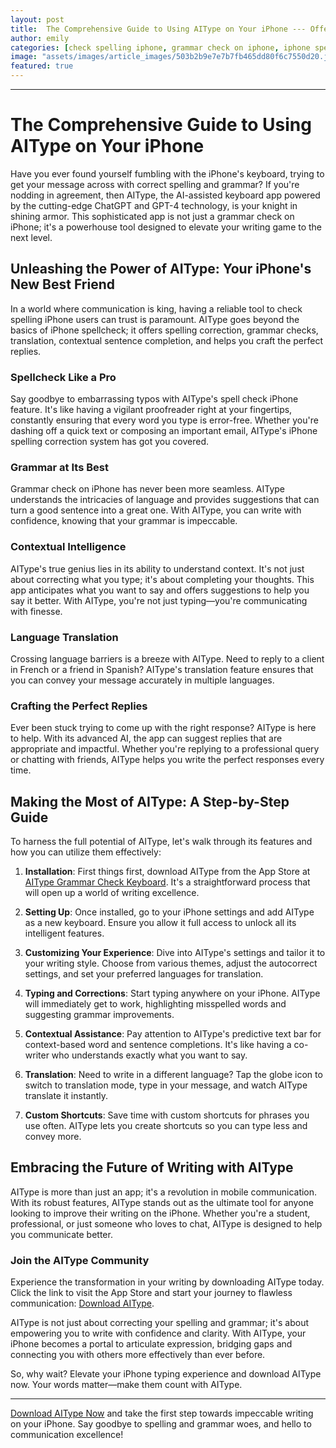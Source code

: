 ```yaml
---
layout: post
title:  The Comprehensive Guide to Using AIType on Your iPhone --- Offer a detailed guide on how to get the most out of AIType on iPhone, covering all its features.
author: emily
categories: [check spelling iphone, grammar check on iphone, iphone spellcheck, iphone spelling correction, spellcheck iphone, iphone correct spelling, spell check iphone]
image: "assets/images/article_images/503b2b9e7e7b7fb465dd80f6c7550d20.jpg"
featured: true
---
```


---

# The Comprehensive Guide to Using AIType on Your iPhone

Have you ever found yourself fumbling with the iPhone's keyboard, trying to get your message across with correct spelling and grammar? If you're nodding in agreement, then AIType, the AI-assisted keyboard app powered by the cutting-edge ChatGPT and GPT-4 technology, is your knight in shining armor. This sophisticated app is not just a grammar check on iPhone; it's a powerhouse tool designed to elevate your writing game to the next level.

## Unleashing the Power of AIType: Your iPhone's New Best Friend

In a world where communication is king, having a reliable tool to check spelling iPhone users can trust is paramount. AIType goes beyond the basics of iPhone spellcheck; it offers spelling correction, grammar checks, translation, contextual sentence completion, and helps you craft the perfect replies.

### Spellcheck Like a Pro

Say goodbye to embarrassing typos with AIType's spell check iPhone feature. It's like having a vigilant proofreader right at your fingertips, constantly ensuring that every word you type is error-free. Whether you're dashing off a quick text or composing an important email, AIType's iPhone spelling correction system has got you covered.

### Grammar at Its Best

Grammar check on iPhone has never been more seamless. AIType understands the intricacies of language and provides suggestions that can turn a good sentence into a great one. With AIType, you can write with confidence, knowing that your grammar is impeccable.

### Contextual Intelligence

AIType's true genius lies in its ability to understand context. It's not just about correcting what you type; it's about completing your thoughts. This app anticipates what you want to say and offers suggestions to help you say it better. With AIType, you're not just typing—you're communicating with finesse.

### Language Translation

Crossing language barriers is a breeze with AIType. Need to reply to a client in French or a friend in Spanish? AIType's translation feature ensures that you can convey your message accurately in multiple languages.

### Crafting the Perfect Replies

Ever been stuck trying to come up with the right response? AIType is here to help. With its advanced AI, the app can suggest replies that are appropriate and impactful. Whether you're replying to a professional query or chatting with friends, AIType helps you write the perfect responses every time.

## Making the Most of AIType: A Step-by-Step Guide

To harness the full potential of AIType, let's walk through its features and how you can utilize them effectively:

1. **Installation**: First things first, download AIType from the App Store at [AIType Grammar Check Keyboard](https://apps.apple.com/us/app/aitype-grammar-check-keyboard/id6469163944). It's a straightforward process that will open up a world of writing excellence.

2. **Setting Up**: Once installed, go to your iPhone settings and add AIType as a new keyboard. Ensure you allow it full access to unlock all its intelligent features.

3. **Customizing Your Experience**: Dive into AIType's settings and tailor it to your writing style. Choose from various themes, adjust the autocorrect settings, and set your preferred languages for translation.

4. **Typing and Corrections**: Start typing anywhere on your iPhone. AIType will immediately get to work, highlighting misspelled words and suggesting grammar improvements.

5. **Contextual Assistance**: Pay attention to AIType's predictive text bar for context-based word and sentence completions. It's like having a co-writer who understands exactly what you want to say.

6. **Translation**: Need to write in a different language? Tap the globe icon to switch to translation mode, type in your message, and watch AIType translate it instantly.

7. **Custom Shortcuts**: Save time with custom shortcuts for phrases you use often. AIType lets you create shortcuts so you can type less and convey more.

## Embracing the Future of Writing with AIType

AIType is more than just an app; it's a revolution in mobile communication. With its robust features, AIType stands out as the ultimate tool for anyone looking to improve their writing on the iPhone. Whether you're a student, professional, or just someone who loves to chat, AIType is designed to help you communicate better.

### Join the AIType Community

Experience the transformation in your writing by downloading AIType today. Click the link to visit the App Store and start your journey to flawless communication: [Download AIType](https://apps.apple.com/us/app/aitype-grammar-check-keyboard/id6469163944).

AIType is not just about correcting your spelling and grammar; it's about empowering you to write with confidence and clarity. With AIType, your iPhone becomes a portal to articulate expression, bridging gaps and connecting you with others more effectively than ever before.

So, why wait? Elevate your iPhone typing experience and download AIType now. Your words matter—make them count with AIType.

---

[Download AIType Now](https://apps.apple.com/us/app/aitype-grammar-check-keyboard/id6469163944) and take the first step towards impeccable writing on your iPhone. Say goodbye to spelling and grammar woes, and hello to communication excellence!
